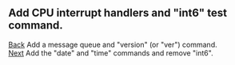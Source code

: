 ## Add CPU interrupt handlers and "int6" test command.
[Back](../006/README.md) Add a message queue and "version" (or "ver") command.  
[Next](../008/README.md) Add the "date" and "time" commands and remove "int6".